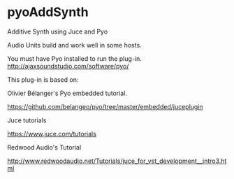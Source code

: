 # pyoAddSynth
Additive Synth using Juce and Pyo


Audio Units build and work well in some hosts.

You must have Pyo installed to run the plug-in. http://ajaxsoundstudio.com/software/pyo/

This plug-in is based on:

Olivier Bélanger's Pyo embedded tutorial.

https://github.com/belangeo/pyo/tree/master/embedded/juceplugin

Juce tutorials

https://www.juce.com/tutorials

Redwood Audio's Tutorial

http://www.redwoodaudio.net/Tutorials/juce_for_vst_development__intro3.html

